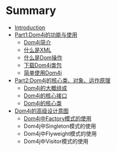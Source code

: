 # Summary

* [Introduction](README.md)
* [Part1:Dom4j的功能与使用](chapter1.md)
  * [Dom4j简介](chapter1/dom4jjian-jie.md)
  * [什么是XML](shi-yao-shi-xml.md)
  * [什么是Dom操作](chapter1/shi-yao-shi-dom-cao-zuo.md)
  * [下载Dom4j类包](chapter1/ru-he-li-yong-dom4j-bian-cheng.md)
  * [简单使用Dom4j](chapter1/jian-dan-shi-yong-dom4j.md)
* [Part2:Dom4j的核心类、对象、运作原理](part2dom4jde-he-xin-lei-3001-dui-xiang-3001-yun-zuo-yuan-li.md)
  * [Dom4j的大概组成](dom4jde-da-gai-zu-cheng.md)
  * [Dom4j的核心接口](dom4jde-he-xin-lei.md)
  * [Dom4j的核心类](dom4jru-he-yun-zuo.md)
* [Dom4j的高级设计意图](dom4jde-gao-ji-she-ji-yi-tu.md)
  * [Dom4j中Factory模式的使用](dom4jde-gao-ji-she-ji-yi-tu/dom4jzhong-factory-mo-shi-de-shi-yong.md)
  * Dom4j中Singleton模式的使用
  * Dom4j中Flyweight模式的使用
  * Dom4j中Visitor模式的使用

